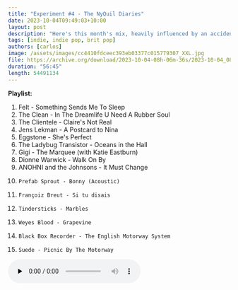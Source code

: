 ```yaml
---
title: "Experiment #4 - The NyQuil Diaries"
date: 2023-10-04T09:49:03+10:00
layout: post
description: "Here's this month's mix, heavily influenced by an accidental overdose of NyQuil and other flu medications. It's really not that bad (the mix): a few recent tracks plus some indie pop classics that I hope you enjoy"
tags: [indie, indie pop, brit pop]
authors: [carlos]
image: /assets/images/cc4410fdceec393eb03377c015779307_XXL.jpg
file: https://archive.org/download/2023-10-04-08h-06m-36s/2023-10-04_08h06m36s.mp3
duration: "56:45"
length: 54491134
---
```


**Playlist:**

1. 	Felt - Something Sends Me To Sleep
2. 	The Clean - In The Dreamlife U Need A Rubber Soul
3. 	The Clientele - Claire's Not Real
4. 	Jens Lekman	- A Postcard to Nina
5. 	Eggstone - She's Perfect
6. 	The Ladybug Transistor - Oceans in the Hall
7. 	Gigi - The Marquee (with Katie Eastburn)
8. 	Dionne Warwick - Walk On By
9. 	ANOHNI and the Johnsons - It Must Change
10. 	Prefab Sprout - Bonny (Acoustic)
11. 	Françoiz Breut - Si tu disais
12. 	Tindersticks - Marbles
13. 	Weyes Blood	- Grapevine
14. 	Black Box Recorder - The English Motorway System
15. 	Suede - Picnic By The Motorway

<audio controls preload="none">
  <source src="https://archive.org/download/2023-10-04-08h-06m-36s/2023-10-04_08h06m36s.mp3" type="audio/mpeg">
Your browser does not support the audio element.
</audio>
